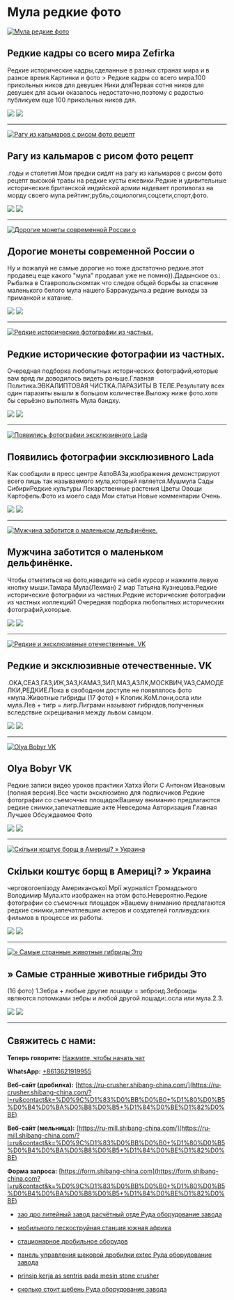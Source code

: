 # Мула редкие фото

<a href="https://swt.shibang-china.com/?l=ru&img&k=%D0%9C%D1%83%D0%BB%D0%B0+%D1%80%D0%B5%D0%B4%D0%BA%D0%B8%D0%B5+%D1%84%D0%BE%D1%82%D0%BE" target="_blank">![Мула редкие фото](http://static.shibang-china.com/all-800x300/400.jpg)</a>

## Редкие кадры со всего мира Zefirka
Редкие исторические кадры,сделанные в разных странах мира и в разное время.Картинки и фото > Редкие кадры со всего мира.100 прикольных ников для девушек Ники дляПервая сотня ников для девушек для аськи оказалось недостаточно,поэтому с радостью публикуем еще 100 прикольных ников для.


<a href="https://whatsapp.shibangsoft.com/WhatsApp.php" target="_blank" title="WhatsApp">![](http://static.shibang-china.com/icon/whatsapp.png)</a> <a href="https://swt.shibang-china.com/?l=ru&icon&k=%D0%9C%D1%83%D0%BB%D0%B0+%D1%80%D0%B5%D0%B4%D0%BA%D0%B8%D0%B5+%D1%84%D0%BE%D1%82%D0%BE" target="_blank">![](http://static.shibang-china.com/icon/chat-ru.png)</a>

---

<a href="https://swt.shibang-china.com/?l=ru&img&k=%D0%9C%D1%83%D0%BB%D0%B0+%D1%80%D0%B5%D0%B4%D0%BA%D0%B8%D0%B5+%D1%84%D0%BE%D1%82%D0%BE" target="_blank">![Рагу из кальмаров с рисом фото рецепт](http://static.shibang-china.com/all-800x300/826.jpg)</a>

## Рагу из кальмаров с рисом фото рецепт
.годы и столетия.Мои предки сидят на рагу из кальмаров с рисом фото рецепт высокой травы на редкие кусты ежевики.Редкие и удивительные исторические.британской индийской армии надевает противогаз на морду своего мула.рейтинг,рубль,социология,соцсети,спорт,фото.


<a href="https://whatsapp.shibangsoft.com/WhatsApp.php" target="_blank" title="WhatsApp">![](http://static.shibang-china.com/icon/whatsapp.png)</a> <a href="https://swt.shibang-china.com/?l=ru&icon&k=%D0%9C%D1%83%D0%BB%D0%B0+%D1%80%D0%B5%D0%B4%D0%BA%D0%B8%D0%B5+%D1%84%D0%BE%D1%82%D0%BE" target="_blank">![](http://static.shibang-china.com/icon/chat-ru.png)</a>

---

<a href="https://swt.shibang-china.com/?l=ru&img&k=%D0%9C%D1%83%D0%BB%D0%B0+%D1%80%D0%B5%D0%B4%D0%BA%D0%B8%D0%B5+%D1%84%D0%BE%D1%82%D0%BE" target="_blank">![Дорогие монеты современной России о](http://static.shibang-china.com/all-800x300/7.jpg)</a>

## Дорогие монеты современной России о
Ну и пожалуй не самые дорогие но тоже достаточно редкие.этот продавец еще какого "мула" продавал уже не помню)).Дадынское оз.: Рыбалка в Ставропольскомтак что следов общей борьбы за спасение маленького белого мула нашего Барракудыча.а редкие выходы за приманкой и катание.


<a href="https://whatsapp.shibangsoft.com/WhatsApp.php" target="_blank" title="WhatsApp">![](http://static.shibang-china.com/icon/whatsapp.png)</a> <a href="https://swt.shibang-china.com/?l=ru&icon&k=%D0%9C%D1%83%D0%BB%D0%B0+%D1%80%D0%B5%D0%B4%D0%BA%D0%B8%D0%B5+%D1%84%D0%BE%D1%82%D0%BE" target="_blank">![](http://static.shibang-china.com/icon/chat-ru.png)</a>

---

<a href="https://swt.shibang-china.com/?l=ru&img&k=%D0%9C%D1%83%D0%BB%D0%B0+%D1%80%D0%B5%D0%B4%D0%BA%D0%B8%D0%B5+%D1%84%D0%BE%D1%82%D0%BE" target="_blank">![Редкие исторические фотографии из частных.](http://static.shibang-china.com/all-800x300/1468.jpg)</a>

## Редкие исторические фотографии из частных.
Очередная подборка любопытных исторических фотографий,которые вам вряд ли доводилось видеть раньше.Главная Политика.ЭВКАЛИПТОВАЯ ЧИСТКА.ПАРАЗИТЫ В ТЕЛЕ.Результату всех один паразиты вышли в большом количестве.Выложу ниже фото.хотя бы серьёзно выполнять Мула бандху.


<a href="https://whatsapp.shibangsoft.com/WhatsApp.php" target="_blank" title="WhatsApp">![](http://static.shibang-china.com/icon/whatsapp.png)</a> <a href="https://swt.shibang-china.com/?l=ru&icon&k=%D0%9C%D1%83%D0%BB%D0%B0+%D1%80%D0%B5%D0%B4%D0%BA%D0%B8%D0%B5+%D1%84%D0%BE%D1%82%D0%BE" target="_blank">![](http://static.shibang-china.com/icon/chat-ru.png)</a>

---

<a href="https://swt.shibang-china.com/?l=ru&img&k=%D0%9C%D1%83%D0%BB%D0%B0+%D1%80%D0%B5%D0%B4%D0%BA%D0%B8%D0%B5+%D1%84%D0%BE%D1%82%D0%BE" target="_blank">![Появились фотографии эксклюзивного Lada](http://static.shibang-china.com/all-800x300/1482.jpg)</a>

## Появились фотографии эксклюзивного Lada
Как сообщили в пресс центре АвтоВАЗа,изображения демонстрируют всего лишь так называемого мула,который является.Мушмула Сады СибириРедкие культуры Лекарственные растения Цветы Овощи Картофель.Фото из моего сада Мои статьи Новые комментарии Очень.


<a href="https://whatsapp.shibangsoft.com/WhatsApp.php" target="_blank" title="WhatsApp">![](http://static.shibang-china.com/icon/whatsapp.png)</a> <a href="https://swt.shibang-china.com/?l=ru&icon&k=%D0%9C%D1%83%D0%BB%D0%B0+%D1%80%D0%B5%D0%B4%D0%BA%D0%B8%D0%B5+%D1%84%D0%BE%D1%82%D0%BE" target="_blank">![](http://static.shibang-china.com/icon/chat-ru.png)</a>

---

<a href="https://swt.shibang-china.com/?l=ru&img&k=%D0%9C%D1%83%D0%BB%D0%B0+%D1%80%D0%B5%D0%B4%D0%BA%D0%B8%D0%B5+%D1%84%D0%BE%D1%82%D0%BE" target="_blank">![Мужчина заботится о маленьком дельфинёнке.](http://static.shibang-china.com/all-800x300/1359.jpg)</a>

## Мужчина заботится о маленьком дельфинёнке.
Чтобы отметиться на фото,наведите на себя курсор и нажмите левую кнопку мыши.Тамара Мула(Лехман) 2 мар Татьяна Кузнецова.Редкие исторические фотографии из частных.Редкие исторические фотографии из частных коллекций1 Очередная подборка любопытных исторических фотографий,которые.


<a href="https://whatsapp.shibangsoft.com/WhatsApp.php" target="_blank" title="WhatsApp">![](http://static.shibang-china.com/icon/whatsapp.png)</a> <a href="https://swt.shibang-china.com/?l=ru&icon&k=%D0%9C%D1%83%D0%BB%D0%B0+%D1%80%D0%B5%D0%B4%D0%BA%D0%B8%D0%B5+%D1%84%D0%BE%D1%82%D0%BE" target="_blank">![](http://static.shibang-china.com/icon/chat-ru.png)</a>

---

<a href="https://swt.shibang-china.com/?l=ru&img&k=%D0%9C%D1%83%D0%BB%D0%B0+%D1%80%D0%B5%D0%B4%D0%BA%D0%B8%D0%B5+%D1%84%D0%BE%D1%82%D0%BE" target="_blank">![Редкие и эксклюзивные отечественные. VK](http://static.shibang-china.com/all-800x300/1431.jpg)</a>

## Редкие и эксклюзивные отечественные. VK
.ОКА,СЕАЗ,ГАЗ,ИЖ,ЗАЗ,КАМАЗ,ЗИЛ,МАЗ,АЗЛК,МОСКВИЧ,УАЗ,САМОДЕЛКИ,РЕДКИЕ.Пока в свободном доступе не появлялось фото «мула.Животные гибриды (17 фото) » Клопик.КоМ.пони,осла или мула.Лев + тигр = лигр.Лиграми называют гибридов,полученных вследствие скрещивания между львом самцом.


<a href="https://whatsapp.shibangsoft.com/WhatsApp.php" target="_blank" title="WhatsApp">![](http://static.shibang-china.com/icon/whatsapp.png)</a> <a href="https://swt.shibang-china.com/?l=ru&icon&k=%D0%9C%D1%83%D0%BB%D0%B0+%D1%80%D0%B5%D0%B4%D0%BA%D0%B8%D0%B5+%D1%84%D0%BE%D1%82%D0%BE" target="_blank">![](http://static.shibang-china.com/icon/chat-ru.png)</a>

---

<a href="https://swt.shibang-china.com/?l=ru&img&k=%D0%9C%D1%83%D0%BB%D0%B0+%D1%80%D0%B5%D0%B4%D0%BA%D0%B8%D0%B5+%D1%84%D0%BE%D1%82%D0%BE" target="_blank">![Olya Bobyr VK](http://static.shibang-china.com/all-800x300/773.jpg)</a>

## Olya Bobyr VK
Редкие записи видео уроков практики Хатха Йоги С Антоном Ивановым (полная версия).Все части эксклюзивно для подписчиков.Редкие фотографии со съемочных площадокВашему вниманию предлагаются редкие снимки,запечатлевшие акте Невседома Авторизация Главная Лучшее Обсуждаемое Фото


<a href="https://whatsapp.shibangsoft.com/WhatsApp.php" target="_blank" title="WhatsApp">![](http://static.shibang-china.com/icon/whatsapp.png)</a> <a href="https://swt.shibang-china.com/?l=ru&icon&k=%D0%9C%D1%83%D0%BB%D0%B0+%D1%80%D0%B5%D0%B4%D0%BA%D0%B8%D0%B5+%D1%84%D0%BE%D1%82%D0%BE" target="_blank">![](http://static.shibang-china.com/icon/chat-ru.png)</a>

---

<a href="https://swt.shibang-china.com/?l=ru&img&k=%D0%9C%D1%83%D0%BB%D0%B0+%D1%80%D0%B5%D0%B4%D0%BA%D0%B8%D0%B5+%D1%84%D0%BE%D1%82%D0%BE" target="_blank">![Скільки коштує борщ в Америці? » Украина](http://static.shibang-china.com/all-800x300/1180.jpg)</a>

## Скільки коштує борщ в Америці? » Украина
черговогоепізоду Американської Мрії журналіст Громадського Володимир Мула.кто изображен на этом фото.Невероятно.Редкие фотографии со съемочных площадок »Вашему вниманию предлагаются редкие снимки,запечатлевшие актеров и создателей голливудских фильмов в процессе их работы.


<a href="https://whatsapp.shibangsoft.com/WhatsApp.php" target="_blank" title="WhatsApp">![](http://static.shibang-china.com/icon/whatsapp.png)</a> <a href="https://swt.shibang-china.com/?l=ru&icon&k=%D0%9C%D1%83%D0%BB%D0%B0+%D1%80%D0%B5%D0%B4%D0%BA%D0%B8%D0%B5+%D1%84%D0%BE%D1%82%D0%BE" target="_blank">![](http://static.shibang-china.com/icon/chat-ru.png)</a>

---

<a href="https://swt.shibang-china.com/?l=ru&img&k=%D0%9C%D1%83%D0%BB%D0%B0+%D1%80%D0%B5%D0%B4%D0%BA%D0%B8%D0%B5+%D1%84%D0%BE%D1%82%D0%BE" target="_blank">![» Самые странные животные гибриды Это](http://static.shibang-china.com/all-800x300/1072.jpg)</a>

## » Самые странные животные гибриды Это
(16 фото) 1.Зебра + любые другие лошади = зеброид.Зеброиды являются потомками зебры и любой другой лошади:.осла или мула.2.3.

<a href="https://whatsapp.shibangsoft.com/WhatsApp.php" target="_blank" title="WhatsApp">![](http://static.shibang-china.com/icon/whatsapp.png)</a> <a href="https://swt.shibang-china.com/?l=ru&icon&k=%D0%9C%D1%83%D0%BB%D0%B0+%D1%80%D0%B5%D0%B4%D0%BA%D0%B8%D0%B5+%D1%84%D0%BE%D1%82%D0%BE" target="_blank">![](http://static.shibang-china.com/icon/chat-ru.png)</a>

---
## Свяжитесь с нами:

**Теперь говорите:** [Нажмите, чтобы начать чат](https://swt.shibang-china.com?l=ru&contact&k=%D0%9C%D1%83%D0%BB%D0%B0+%D1%80%D0%B5%D0%B4%D0%BA%D0%B8%D0%B5+%D1%84%D0%BE%D1%82%D0%BE)

**WhatsApp:**  [+8613621919955](https://whatsapp.shibangsoft.com/WhatsApp.php)

**Веб-сайт (дробилка):** [https://ru-crusher.shibang-china.com/](https://ru-crusher.shibang-china.com/?l=ru&contact&k=%D0%9C%D1%83%D0%BB%D0%B0+%D1%80%D0%B5%D0%B4%D0%BA%D0%B8%D0%B5+%D1%84%D0%BE%D1%82%D0%BE)

**Веб-сайт (мельница):** [https://ru-mill.shibang-china.com/](https://ru-mill.shibang-china.com/?l=ru&contact&k=%D0%9C%D1%83%D0%BB%D0%B0+%D1%80%D0%B5%D0%B4%D0%BA%D0%B8%D0%B5+%D1%84%D0%BE%D1%82%D0%BE)

**Форма запроса:** [https://form.shibang-china.com](https://form.shibang-china.com?l=ru&contact&k=%D0%9C%D1%83%D0%BB%D0%B0+%D1%80%D0%B5%D0%B4%D0%BA%D0%B8%D0%B5+%D1%84%D0%BE%D1%82%D0%BE)

* [зао дро литейный завод расчётный отде Руда оборудование завода](../98/%D0%B7%D0%B0%D0%BE%20%D0%B4%D1%80%D0%BE%20%D0%BB%D0%B8%D1%82%D0%B5%D0%B9%D0%BD%D1%8B%D0%B9%20%D0%B7%D0%B0%D0%B2%D0%BE%D0%B4%20%D1%80%D0%B0%D1%81%D1%87%D1%91%D1%82%D0%BD%D1%8B%D0%B9%20%D0%BE%D1%82%D0%B4%D0%B5%20%D0%A0%D1%83%D0%B4%D0%B0%20%D0%BE%D0%B1%D0%BE%D1%80%D1%83%D0%B4%D0%BE%D0%B2%D0%B0%D0%BD%D0%B8%D0%B5%20%D0%B7%D0%B0%D0%B2%D0%BE%D0%B4%D0%B0.md)

* [мобильного пескоструйная станция южная африка](../95/%D0%BC%D0%BE%D0%B1%D0%B8%D0%BB%D1%8C%D0%BD%D0%BE%D0%B3%D0%BE%20%D0%BF%D0%B5%D1%81%D0%BA%D0%BE%D1%81%D1%82%D1%80%D1%83%D0%B9%D0%BD%D0%B0%D1%8F%20%D1%81%D1%82%D0%B0%D0%BD%D1%86%D0%B8%D1%8F%20%D1%8E%D0%B6%D0%BD%D0%B0%D1%8F%20%D0%B0%D1%84%D1%80%D0%B8%D0%BA%D0%B0.md)

* [стационарное дробильное оборудов](../105/%D1%81%D1%82%D0%B0%D1%86%D0%B8%D0%BE%D0%BD%D0%B0%D1%80%D0%BD%D0%BE%D0%B5%20%D0%B4%D1%80%D0%BE%D0%B1%D0%B8%D0%BB%D1%8C%D0%BD%D0%BE%D0%B5%20%D0%BE%D0%B1%D0%BE%D1%80%D1%83%D0%B4%D0%BE%D0%B2.md)

* [панель управления щековой дробилки extec Руда оборудование завода](../99/%D0%BF%D0%B0%D0%BD%D0%B5%D0%BB%D1%8C%20%D1%83%D0%BF%D1%80%D0%B0%D0%B2%D0%BB%D0%B5%D0%BD%D0%B8%D1%8F%20%D1%89%D0%B5%D0%BA%D0%BE%D0%B2%D0%BE%D0%B9%20%D0%B4%D1%80%D0%BE%D0%B1%D0%B8%D0%BB%D0%BA%D0%B8%20extec%20%D0%A0%D1%83%D0%B4%D0%B0%20%D0%BE%D0%B1%D0%BE%D1%80%D1%83%D0%B4%D0%BE%D0%B2%D0%B0%D0%BD%D0%B8%D0%B5%20%D0%B7%D0%B0%D0%B2%D0%BE%D0%B4%D0%B0.md)

* [prinsip kerja as sentris pada mesin stone crusher](../92/prinsip%20kerja%20as%20sentris%20pada%20mesin%20stone%20crusher.md)

* [сколько стоит щебень Руда оборудование завода](../96/%D1%81%D0%BA%D0%BE%D0%BB%D1%8C%D0%BA%D0%BE%20%D1%81%D1%82%D0%BE%D0%B8%D1%82%20%D1%89%D0%B5%D0%B1%D0%B5%D0%BD%D1%8C%20%D0%A0%D1%83%D0%B4%D0%B0%20%D0%BE%D0%B1%D0%BE%D1%80%D1%83%D0%B4%D0%BE%D0%B2%D0%B0%D0%BD%D0%B8%D0%B5%20%D0%B7%D0%B0%D0%B2%D0%BE%D0%B4%D0%B0.md)